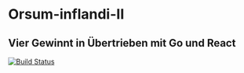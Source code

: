 # Orsum-inflandi-II
## Vier Gewinnt in Übertrieben mit Go und React
[![Build Status](https://semaphoreci.com/api/v1/orsa-scholis/orsum-inflandi-ii/branches/dependabot-npm_and_yarn-frontend-types-react-16-8-13/badge.svg)](https://semaphoreci.com/orsa-scholis/orsum-inflandi-ii)
